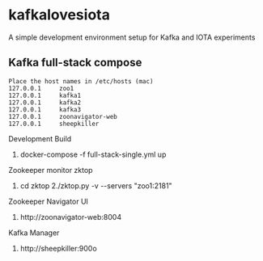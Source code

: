 # kafkalovesiota
A simple development environment setup for Kafka and IOTA experiments

## Kafka full-stack compose

```
Place the host names in /etc/hosts (mac)
127.0.0.1     zoo1
127.0.0.1     kafka1
127.0.0.1     kafka2
127.0.0.1     kafka3
127.0.0.1     zoonavigator-web
127.0.0.1     sheepkiller
```

Development Build
1. docker-compose -f full-stack-single.yml up

Zookeeper monitor zktop
1. cd zktop
2./zktop.py -v --servers "zoo1:2181"

Zookeeper Navigator UI
1. http://zoonavigator-web:8004

Kafka Manager 
1. http://sheepkiller:900o

